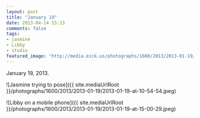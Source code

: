 ```yaml
---
layout: post
title: "January 19"
date: 2013-04-14 15:13
comments: false
tags:
- jasmine
- Libby
- studio
featured_image: "http://media.eick.us/photographs/1600/2013/2013-01-19/2013-01-19-at-10-54-54.jpeg"
---
```

January 19, 2013.

![Jasmine trying to pose]({{ site.mediaUrlRoot }}/photographs/1600/2013/2013-01-19/2013-01-19-at-10-54-54.jpeg)

![Libby on a mobile phone]({{ site.mediaUrlRoot }}/photographs/1600/2013/2013-01-19/2013-01-19-at-15-00-29.jpeg)
